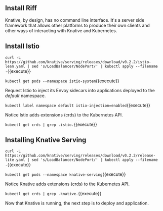 ## Install Riff ##

Knative, by design, has no command line interface. It's a server side framework that allows other platforms to produce their own clients and other ways of interacting with Knative and Kubernetes.

## Install Istio ##

`curl -L https://github.com/knative/serving/releases/download/v0.2.2/istio-lean.yaml | sed 's/LoadBalancer/NodePort/' | kubectl apply --filename -`{{execute}}

`kubectl get pods --namespace istio-system`{{execute}}

Request Istio to inject its Envoy sidecars into applications deployed to the _default_ namespace.

`kubectl label namespace default istio-injection=enabled`{{execute}}

Notice Istio adds extensions (crds) to the Kubernetes API.

`kubectl get crds | grep .istio.`{{execute}}

## Installing Knative Serving ##

`curl -L https://github.com/knative/serving/releases/download/v0.2.2/release-lite.yaml | sed 's/LoadBalancer/NodePort/' | kubectl apply --filename -`{{execute}}

`kubectl get pods --namespace knative-serving`{{execute}}

Notice Knative adds extensions (crds) to the Kubernetes API.

`kubectl get crds | grep .knative.`{{execute}}

Now that Knative is running, the next step is to deploy and application.